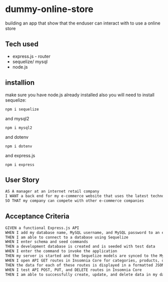 # dummy-online-store
building an app that show that the enduser can interact with to use a online store

## Tech used
* express.js - router
* sequelize/ mysql
* node.js

## installion
make sure you have node.js already installed also you will need to install sequelize:

```
npm i sequelize
```
and mysql2

```
npm i mysql2
```

and dotenv

```
npm i dotenv
```

and express.js
```
npm i express
```


## User Story

```md
AS A manager at an internet retail company
I WANT a back end for my e-commerce website that uses the latest technologies
SO THAT my company can compete with other e-commerce companies
```

## Acceptance Criteria

```md
GIVEN a functional Express.js API
WHEN I add my database name, MySQL username, and MySQL password to an environment variable file
THEN I am able to connect to a database using Sequelize
WHEN I enter schema and seed commands
THEN a development database is created and is seeded with test data
WHEN I enter the command to invoke the application
THEN my server is started and the Sequelize models are synced to the MySQL database
WHEN I open API GET routes in Insomnia Core for categories, products, or tags
THEN the data for each of these routes is displayed in a formatted JSON
WHEN I test API POST, PUT, and DELETE routes in Insomnia Core
THEN I am able to successfully create, update, and delete data in my database
```